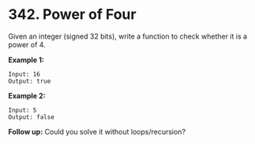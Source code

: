 # 342. Power of Four

Given an integer (signed 32 bits), write a function to check whether it is a power of 4.

**Example 1:**

```()
Input: 16
Output: true
```

**Example 2:**

```()
Input: 5
Output: false
```

**Follow up:** Could you solve it without loops/recursion?
